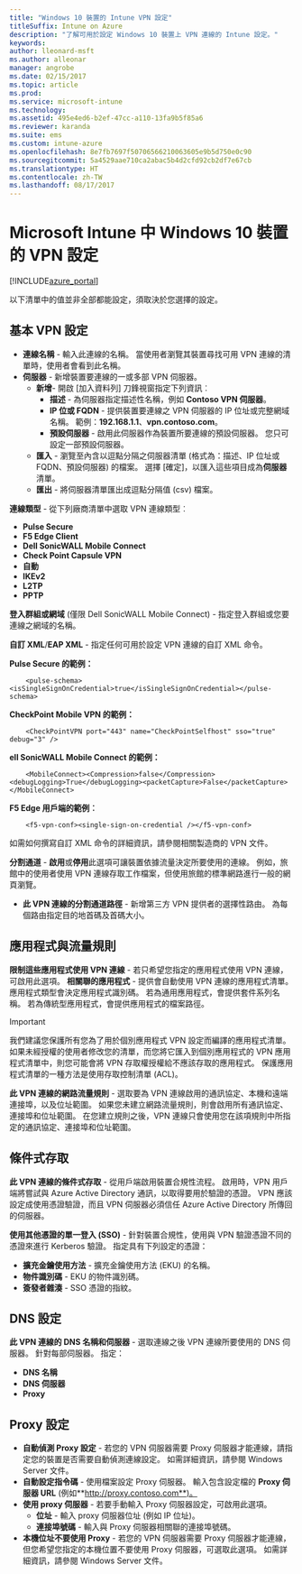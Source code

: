 ```yaml
---
title: "Windows 10 裝置的 Intune VPN 設定"
titleSuffix: Intune on Azure
description: "了解可用於設定 Windows 10 裝置上 VPN 連線的 Intune 設定。"
keywords: 
author: lleonard-msft
ms.author: alleonar
manager: angrobe
ms.date: 02/15/2017
ms.topic: article
ms.prod: 
ms.service: microsoft-intune
ms.technology: 
ms.assetid: 495e4ed6-b2ef-47cc-a110-13fa9b5f85a6
ms.reviewer: karanda
ms.suite: ems
ms.custom: intune-azure
ms.openlocfilehash: 8e7fb7697f50706566210063605e9b5d750e0c90
ms.sourcegitcommit: 5a4529aae710ca2abac5b4d2cfd92cb2df7e67cb
ms.translationtype: HT
ms.contentlocale: zh-TW
ms.lasthandoff: 08/17/2017
---
```

# <a name="vpn-settings-for-windows-10-devices-in-microsoft-intune"></a>Microsoft Intune 中 Windows 10 裝置的 VPN 設定

[!INCLUDE[azure_portal](./includes/azure_portal.md)]

以下清單中的值並非全部都能設定，須取決於您選擇的設定。


## <a name="base-vpn-settings"></a>基本 VPN 設定


- **連線名稱** - 輸入此連線的名稱。 當使用者瀏覽其裝置尋找可用 VPN 連線的清單時，使用者會看到此名稱。
- **伺服器** - 新增裝置要連線的一或多部 VPN 伺服器。
    - **新增**- 開啟 [加入資料列] 刀鋒視窗指定下列資訊︰
        - **描述** - 為伺服器指定描述性名稱，例如 **Contoso VPN 伺服器**。
        - **IP 位或 FQDN** - 提供裝置要連線之 VPN 伺服器的 IP 位址或完整網域名稱。 範例：**192.168.1.1**、**vpn.contoso.com**。
        - **預設伺服器** - 啟用此伺服器作為裝置所要連線的預設伺服器。 您只可設定一部預設伺服器。
    - **匯入** - 瀏覽至內含以逗點分隔之伺服器清單 (格式為：描述、IP 位址或 FQDN、預設伺服器) 的檔案。 選擇 [確定]，以匯入這些項目成為**伺服器**清單。
    - **匯出** - 將伺服器清單匯出成逗點分隔值 (csv) 檔案。

**連線類型** - 從下列廠商清單中選取 VPN 連線類型︰
- **Pulse Secure**
- **F5 Edge Client**
- **Dell SonicWALL Mobile Connect**
- **Check Point Capsule VPN**
- **自動**
- **IKEv2**
- **L2TP**
- **PPTP**

**登入群組或網域** (僅限 Dell SonicWALL Mobile Connect) - 指定登入群組或您要連線之網域的名稱。

**自訂 XML**/**EAP XML** - 指定任何可用於設定 VPN 連線的自訂 XML 命令。

**Pulse Secure 的範例：**

```
    <pulse-schema><isSingleSignOnCredential>true</isSingleSignOnCredential></pulse-schema>
```

**CheckPoint Mobile VPN 的範例：**

```
    <CheckPointVPN port="443" name="CheckPointSelfhost" sso="true" debug="3" />
```

**ell SonicWALL Mobile Connect 的範例：**

```
    <MobileConnect><Compression>false</Compression><debugLogging>True</debugLogging><packetCapture>False</packetCapture></MobileConnect>
```

**F5 Edge 用戶端的範例︰**

```
    <f5-vpn-conf><single-sign-on-credential /></f5-vpn-conf>
```

如需如何撰寫自訂 XML 命令的詳細資訊，請參閱相關製造商的 VPN 文件。

**分割通道**  -  **啟用**或**停用**此選項可讓裝置依據流量決定所要使用的連線。 例如，旅館中的使用者使用 VPN 連線存取工作檔案，但使用旅館的標準網路進行一般的網頁瀏覽。
- **此 VPN 連線的分割通道路徑** - 新增第三方 VPN 提供者的選擇性路由。 為每個路由指定目的地首碼及首碼大小。

## <a name="apps-and-traffic-rules"></a>應用程式與流量規則

**限制這些應用程式使用 VPN 連線** - 若只希望您指定的應用程式使用 VPN 連線，可啟用此選項。
**相關聯的應用程式** - 提供會自動使用 VPN 連線的應用程式清單。 應用程式類型會決定應用程式識別碼。 若為通用應用程式，會提供套件系列名稱。 若為傳統型應用程式，會提供應用程式的檔案路徑。

>[!IMPORTANT]
>我們建議您保護所有您為了用於個別應用程式 VPN 設定而編譯的應用程式清單。 如果未經授權的使用者修改您的清單，而您將它匯入到個別應用程式的 VPN 應用程式清單中，則您可能會將 VPN 存取權授權給不應該存取的應用程式。 保護應用程式清單的一種方法是使用存取控制清單 (ACL)。

**此 VPN 連線的網路流量規則** - 選取要為 VPN 連線啟用的通訊協定、本機和遠端連接埠，以及位址範圍。 如果您未建立網路流量規則，則會啟用所有通訊協定、連接埠和位址範圍。 在您建立規則之後，VPN 連線只會使用您在該項規則中所指定的通訊協定、連接埠和位址範圍。


## <a name="conditional-access"></a>條件式存取

**此 VPN 連線的條件式存取** - 從用戶端啟用裝置合規性流程。 啟用時，VPN 用戶端將嘗試與 Azure Active Directory 通訊，以取得要用於驗證的憑證。 VPN 應該設定成使用憑證驗證，而且 VPN 伺服器必須信任 Azure Active Directory 所傳回的伺服器。

**使用其他憑證的單一登入 (SSO)** - 針對裝置合規性，使用與 VPN 驗證憑證不同的憑證來進行 Kerberos 驗證。 指定具有下列設定的憑證： 

- **擴充金鑰使用方法** - 擴充金鑰使用方法 (EKU) 的名稱。
- **物件識別碼** - EKU 的物件識別碼。
- **簽發者雜湊** - SSO 憑證的指紋。

## <a name="dns-settings"></a>DNS 設定

**此 VPN 連線的 DNS 名稱和伺服器** - 選取連線之後 VPN 連線所要使用的 DNS 伺服器。
針對每部伺服器。 指定：
- **DNS 名稱**
- **DNS 伺服器**
- **Proxy**

## <a name="proxy-settings"></a>Proxy 設定

- **自動偵測 Proxy 設定** - 若您的 VPN 伺服器需要 Proxy 伺服器才能連線，請指定您的裝置是否需要自動偵測連線設定。 如需詳細資訊，請參閱 Windows Server 文件。
- **自動設定指令碼** - 使用檔案設定 Proxy 伺服器。 輸入包含設定檔的 **Proxy 伺服器 URL** (例如**http://proxy.contoso.com**)。
- **使用 proxy 伺服器** - 若要手動輸入 Proxy 伺服器設定，可啟用此選項。
    - **位址** - 輸入 proxy 伺服器位址 (例如 IP 位址)。
    - **連接埠號碼** - 輸入與 Proxy 伺服器相關聯的連接埠號碼。
- **本機位址不要使用 Proxy** - 若您的 VPN 伺服器需要 Proxy 伺服器才能連線，但您希望您指定的本機位置不要使用 Proxy 伺服器，可選取此選項。 如需詳細資訊，請參閱 Windows Server 文件。
